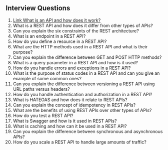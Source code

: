 ## Interview Questions 

1. [Link What is an API and how does it work?](https://towardsdatascience.com/what-is-an-api-and-how-does-it-work-1dccd7a8219e)
2. What is a REST API and how does it differ from other types of APIs?
3. Can you explain the six constraints of the REST architecture?
4. What is an endpoint in a REST API?
5. How do you define a resource in a REST API?
6. What are the HTTP methods used in a REST API and what is their purpose?
7. Can you explain the difference between GET and POST HTTP methods?
8. What is a query parameter in a REST API and how is it used?
9. How do you handle errors and exceptions in a REST API?
10. What is the purpose of status codes in a REST API and can you give an example of some common ones?
11. Can you explain the difference between versioning a REST API using URL paths versus headers?
12. How do you handle authentication and authorization in a REST API?
13. What is HATEOAS and how does it relate to REST APIs?
14. Can you explain the concept of idempotency in REST APIs?
15. What are the benefits of using REST APIs over other types of APIs?
16. How do you test a REST API?
17. What is Swagger and how is it used in REST APIs?
18. What is caching and how can it be used in a REST API?
19. Can you explain the difference between synchronous and asynchronous APIs?
20. How do you scale a REST API to handle large amounts of traffic?

